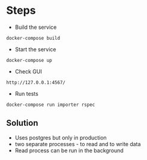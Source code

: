 #  Steps
* Build the service
```
docker-compose build
```
* Start the service
```
docker-compose up
```
* Check GUI
```
http://127.0.0.1:4567/
```
* Run tests
```
docker-compose run importer rspec
```


## Solution
* Uses postgres but only in production
* two separate processes - to read and to write data
* Read process can be run in the background
